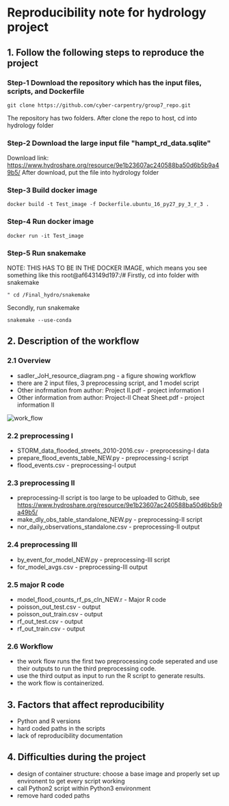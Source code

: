 # Reproducibility note for hydrology project


## 1. Follow the following steps to reproduce the project

### Step-1 Download the repository which has the input files, scripts, and Dockerfile
```
git clone https://github.com/cyber-carpentry/group7_repo.git
```
The repository has two folders. After clone the repo to host, cd into hydrology folder

### Step-2 Download the large input file "hampt_rd_data.sqlite"
Download link:
https://www.hydroshare.org/resource/9e1b23607ac240588ba50d6b5b9a49b5/
After download, put the file into hydrology folder

### Step-3 Build docker image
```
docker build -t Test_image -f Dockerfile.ubuntu_16_py27_py_3_r_3 .
```
### Step-4 Run docker image
```
docker run -it Test_image
```
### Step-5 Run snakemake 
NOTE: THIS HAS TO BE IN THE DOCKER IMAGE, which means you see something like this root@af643149d197:/#
Firstly, cd into folder with snakemake
```
" cd /Final_hydro/snakemake
```
Secondly, run snakemake
```
snakemake --use-conda
```

## 2. Description of the workflow
### 2.1 Overview
- sadler_JoH_resource_diagram.png - a figure showing workflow
- there are 2 input files, 3 preprocessing script, and 1 model script
- Other inofrmation from author: Project II.pdf - project information I
- Other information from author: Project-II Cheat Sheet.pdf - project information II

![work_flow](https://github.com/cyber-carpentry/group7_repo/blob/master/hydrology/sadler_JoH_resource_diagram.png)


### 2.2 preprocessing I
- STORM_data_flooded_streets_2010-2016.csv - preprocessing-I data
- prepare_flood_events_table_NEW.py - preprocessing-I script
- flood_events.csv - preprocessing-I output

### 2.3 preprocessing II
- preprocessing-II script is too large to be uploaded to Github, see https://www.hydroshare.org/resource/9e1b23607ac240588ba50d6b5b9a49b5/
- make_dly_obs_table_standalone_NEW.py - preprocessing-II script
- nor_daily_observations_standalone.csv - preprocessing-II output

### 2.4 preprocessing III
- by_event_for_model_NEW.py - preprocessing-III script
- for_model_avgs.csv - preprocessing-III output

### 2.5 major R code
- model_flood_counts_rf_ps_cln_NEW.r - Major R code
- poisson_out_test.csv - output
- poisson_out_train.csv - output
- rf_out_test.csv - output
- rf_out_train.csv - output

### 2.6 Workflow
- the work flow runs the first two preprocessing code seperated and use their outputs to run the third preprocessing code.
- use the third output as input to run the R script to generate results.
- the work flow is containerized.

 ## 3. Factors that affect reproducibility
- Python and R versions
- hard coded paths in the scripts
- lack of reproducibility documentation

 ## 4. Difficulties during the project
 - design of container structure: choose a base image and properly set up environent to get every script working
 - call Python2 script within Python3 environment
 - remove hard coded paths
